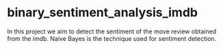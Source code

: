 # binary_sentiment_analysis_imdb

In this project we aim to detect the sentiment of the move review obtained from the imdb. Naive Bayes is the technique used for sentiment detection.
